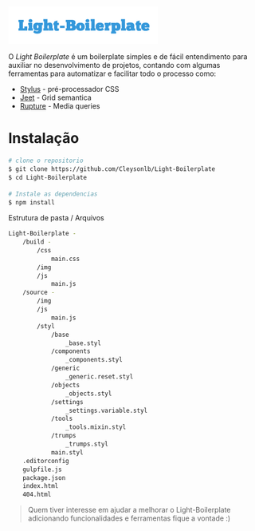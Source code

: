 ![Fast](build/img/light-boilerplate-logo.png)

O *Light Boilerplate* é um boilerplate simples e de fácil entendimento para auxiliar no desenvolvimento de projetos, contando com algumas ferramentas para automatizar e facilitar todo o processo como:

- [Stylus](http://stylus-lang.com/) - pré-processador CSS
- [Jeet](http://jeet.gs/) - Grid semantica
- [Rupture](http://jenius.github.io/rupture/) - Media queries

# Instalação

```sh
# clone o repositorio 
$ git clone https://github.com/Cleysonlb/Light-Boilerplate
$ cd Light-Boilerplate

# Instale as dependencias
$ npm install
```

Estrutura de pasta / Arquivos

```sh
Light-Boilerplate -
	/build -
		/css
			main.css
		/img
		/js
			main.js
	/source -
		/img
		/js
			main.js
		/styl
			/base
				_base.styl
			/components
				_components.styl
			/generic
				_generic.reset.styl
			/objects
				_objects.styl
			/settings
				_settings.variable.styl
			/tools
				_tools.mixin.styl
			/trumps
				_trumps.styl
			main.styl
	.editorconfig
	gulpfile.js
	package.json
	index.html
	404.html
```

>Quem tiver interesse em ajudar a melhorar o Light-Boilerplate adicionando funcionalidades e ferramentas fique a vontade :)
